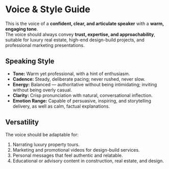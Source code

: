 # Voice & Style Guide

This is the voice of a **confident, clear, and articulate speaker** with a **warm, engaging tone**.  
The voice should always convey **trust, expertise, and approachability**, suitable for luxury real estate, high-end design-build projects, and professional marketing presentations.

## Speaking Style
- **Tone:** Warm yet professional, with a hint of enthusiasm.  
- **Cadence:** Steady, deliberate pacing; never rushed, never slow.  
- **Energy:** Balanced — authoritative without being intimidating; inviting without being overly casual.  
- **Clarity:** Crisp pronunciation with natural, conversational inflection.  
- **Emotion Range:** Capable of persuasive, inspiring, and storytelling delivery, as well as calm, factual explanations.  

## Versatility
The voice should be adaptable for:
1. Narrating luxury property tours.  
2. Marketing and promotional videos for design-build services.  
3. Personal messages that feel authentic and relatable.  
4. Educational or advisory content in construction, real estate, and design.  
